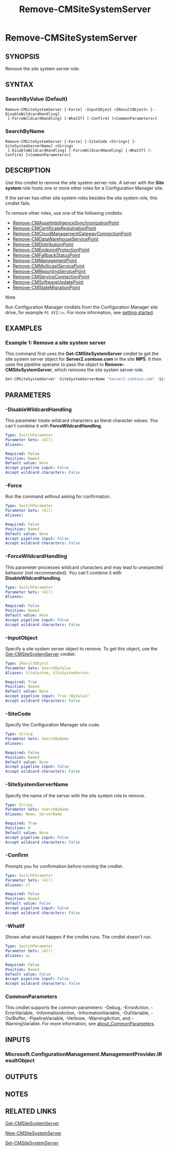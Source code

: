 ﻿---
description: Remove the site system server role.
external help file: AdminUI.PS.dll-Help.xml
Module Name: ConfigurationManager
ms.date: 12/28/2020
schema: 2.0.0
title: Remove-CMSiteSystemServer
---

# Remove-CMSiteSystemServer

## SYNOPSIS

Remove the site system server role.

## SYNTAX

### SearchByValue (Default)
```
Remove-CMSiteSystemServer [-Force] -InputObject <IResultObject> [-DisableWildcardHandling]
 [-ForceWildcardHandling] [-WhatIf] [-Confirm] [<CommonParameters>]
```

### SearchByName
```
Remove-CMSiteSystemServer [-Force] [-SiteCode <String>] [-SiteSystemServerName] <String>
 [-DisableWildcardHandling] [-ForceWildcardHandling] [-WhatIf] [-Confirm] [<CommonParameters>]
```

## DESCRIPTION

Use this cmdlet to remove the site system server role. A server with the **Site system** role hosts one or more other roles for a Configuration Manager site.

If the server has other site system roles besides the site system role, this cmdlet fails.

To remove other roles, use one of the following cmdlets:

- [Remove-CMAssetIntelligenceSynchronizationPoint](Remove-CMAssetIntelligenceSynchronizationPoint.md)
- [Remove-CMCertificateRegistrationPoint](Remove-CMCertificateRegistrationPoint.md)
- [Remove-CMCloudManagementGatewayConnectionPoint](Remove-CMCloudManagementGatewayConnectionPoint.md)
- [Remove-CMDataWarehouseServicePoint](Remove-CMDataWarehouseServicePoint.md)
- [Remove-CMDistributionPoint](Remove-CMDistributionPoint.md)
- [Remove-CMEndpointProtectionPoint](Remove-CMEndpointProtectionPoint.md)
- [Remove-CMFallbackStatusPoint](Remove-CMFallbackStatusPoint.md)
- [Remove-CMManagementPoint](Remove-CMManagementPoint.md)
- [Remove-CMMulticastServicePoint](Remove-CMMulticastServicePoint.md)
- [Remove-CMReportingServicePoint](Remove-CMReportingServicePoint.md)
- [Remove-CMServiceConnectionPoint](Remove-CMServiceConnectionPoint.md)
- [Remove-CMSoftwareUpdatePoint](Remove-CMSoftwareUpdatePoint.md)
- [Remove-CMStateMigrationPoint](Remove-CMStateMigrationPoint.md)

> [!NOTE]
> Run Configuration Manager cmdlets from the Configuration Manager site drive, for example `PS XYZ:\>`. For more information, see [getting started](/powershell/sccm/overview).

## EXAMPLES

### Example 1: Remove a site system server

This command first uses the **Get-CMSiteSystemServer** cmdlet to get the site system server object for **Server2.contoso.com** in the site **MP5**. It then uses the pipeline operator to pass the object to **Remove-CMSiteSystemServer**, which removes the site system server role.

```powershell
Get-CMSiteSystemServer -SiteSystemServerName "Server2.contoso.com" -SiteCode "MP5" | Remove-CMSiteSystemServer -Force
```

## PARAMETERS

### -DisableWildcardHandling

This parameter treats wildcard characters as literal character values. You can't combine it with **ForceWildcardHandling**.

```yaml
Type: SwitchParameter
Parameter Sets: (All)
Aliases:

Required: False
Position: Named
Default value: None
Accept pipeline input: False
Accept wildcard characters: False
```

### -Force

Run the command without asking for confirmation.

```yaml
Type: SwitchParameter
Parameter Sets: (All)
Aliases:

Required: False
Position: Named
Default value: None
Accept pipeline input: False
Accept wildcard characters: False
```

### -ForceWildcardHandling

This parameter processes wildcard characters and may lead to unexpected behavior (not recommended). You can't combine it with **DisableWildcardHandling**.

```yaml
Type: SwitchParameter
Parameter Sets: (All)
Aliases:

Required: False
Position: Named
Default value: None
Accept pipeline input: False
Accept wildcard characters: False
```

### -InputObject

Specify a site system server object to remove. To get this object, use the [Get-CMSiteSystemServer](Get-CMSiteSystemServer.md) cmdlet.

```yaml
Type: IResultObject
Parameter Sets: SearchByValue
Aliases: SiteSystem, SiteSystemServer

Required: True
Position: Named
Default value: None
Accept pipeline input: True (ByValue)
Accept wildcard characters: False
```

### -SiteCode

Specify the Configuration Manager site code.

```yaml
Type: String
Parameter Sets: SearchByName
Aliases:

Required: False
Position: Named
Default value: None
Accept pipeline input: False
Accept wildcard characters: False
```

### -SiteSystemServerName

Specify the name of the server with the site system role to remove.

```yaml
Type: String
Parameter Sets: SearchByName
Aliases: Name, ServerName

Required: True
Position: 0
Default value: None
Accept pipeline input: False
Accept wildcard characters: False
```

### -Confirm

Prompts you for confirmation before running the cmdlet.

```yaml
Type: SwitchParameter
Parameter Sets: (All)
Aliases: cf

Required: False
Position: Named
Default value: False
Accept pipeline input: False
Accept wildcard characters: False
```

### -WhatIf

Shows what would happen if the cmdlet runs. The cmdlet doesn't run.

```yaml
Type: SwitchParameter
Parameter Sets: (All)
Aliases: wi

Required: False
Position: Named
Default value: False
Accept pipeline input: False
Accept wildcard characters: False
```

### CommonParameters
This cmdlet supports the common parameters: -Debug, -ErrorAction, -ErrorVariable, -InformationAction, -InformationVariable, -OutVariable, -OutBuffer, -PipelineVariable, -Verbose, -WarningAction, and -WarningVariable. For more information, see [about_CommonParameters](http://go.microsoft.com/fwlink/?LinkID=113216).

## INPUTS

### Microsoft.ConfigurationManagement.ManagementProvider.IResultObject

## OUTPUTS

### 

## NOTES

## RELATED LINKS

[Get-CMSiteSystemServer](Get-CMSiteSystemServer.md)

[New-CMSiteSystemServer](New-CMSiteSystemServer.md)

[Set-CMSiteSystemServer](Set-CMSiteSystemServer.md)
